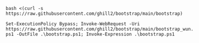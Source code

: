 ```bash <(curl -s https://raw.githubusercontent.com/ghill2/bootstrap/main/bootstrap)```

```Set-ExecutionPolicy Bypass; Invoke-WebRequest -Uri https://raw.githubusercontent.com/ghill2/bootstrap/main/bootstrap_wun.ps1 -OutFile .\bootstrap.ps1; Invoke-Expression .\bootstrap.ps1```